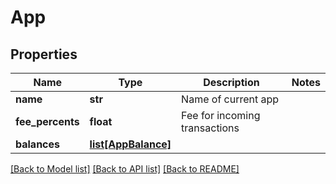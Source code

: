 # App

## Properties
Name | Type | Description | Notes
------------ | ------------- | ------------- | -------------
**name** | **str** | Name of current app | 
**fee_percents** | **float** | Fee for incoming transactions | 
**balances** | [**list[AppBalance]**](AppBalance.md) |  | 

[[Back to Model list]](../README.md#documentation-for-models) [[Back to API list]](../README.md#documentation-for-api-endpoints) [[Back to README]](../README.md)

